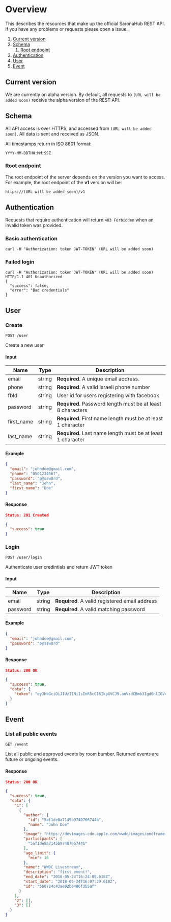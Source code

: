 # Overview

This describes the resources that make up the official SaronaHub REST API. If you have any problems or requests please open a issue.

1. [Current version](#current-version)
2. [Schema](#schema)
    1. [Root endpoint](#root-endpoint)
3. [Authentication](#authentication)
4. [User](#user)
5. [Event](#event)

## Current version

We are currently on alpha version. By default, all requests to `(URL will be added soon)` receive the alpha version of the REST API.

## Schema

All API access is over HTTPS, and accessed from `(URL will be added soon)`. All data is sent and received as JSON.

All timestamps return in ISO 8601 format:

```
YYYY-MM-DDTHH:MM:SSZ
```

### Root endpoint

The root endpoint of the server depends on the version you want to access. For example, the root endpoint of the **v1** version will be:

```
https://(URL will be added soon)/v1
```

## Authentication

Requests that require authentication will return `403 Forbidden` when an invalid token was provided.

### Basic authentication

`curl -H "Authorization: token JWT-TOKEN" (URL will be added soon)`

### Failed login

```
curl -H "Authorization: token JWT-TOKEN" (URL will be added soon)
HTTP/1.1 401 Unauthorized
{
  "success": false,
  "error": "Bad credentials"
}
```

## User

### Create

```
POST /user
```

Create a new user

#### Input

| Name | Type | Description |
| ---- | ---- | ----------- |
| email | string | **Required**. A unique email address. |
| phone | string | **Required**. A valid Israeli phone number |
| fbId | string | User id for users registering with facebook |
| password | string | **Required**. Password length must be at least 8 characters |
| first_name | string | **Required**. First name length must be at least 1 character |
| last_name | string | **Required**. Last name length must be at least 1 character |

#### Example

```json
{
  "email": "johndoe@gmail.com",
  "phone": "0501234567",
  "password": "p@ssw0rd",
  "last_name": "John",
  "first_name": "Doe"
}
```

#### Response

```json
Status: 201 Created

{
  "success": true
}
```

### Login

```
POST /user/login
```

Authenticate user credintials and return JWT token

#### Input

| Name | Type | Description |
| ---- | ---- | ----------- |
| email | string | **Required**. A valid registered email address |
| password | string | **Required**. A valid matching password |

#### Example

```json
{
  "email": "johndoe@gmail.com",
  "password": "p@ssw0rd"
}
```

#### Response

```json
Status: 200 OK

{
  "success": true,
  "data": {
    "token": "eyJhbGciOiJIUzI1NiIsInR5cCI6IkpXVCJ9.anVzdCBmb3IgdGhlIGV4YW1wbGUgOik.V178zZzPlbCbvBfvmJTGIx9vTfyPNxTYaxiHVg3ebPU"
  }
}
```

## Event

### List all public events

```
GET /event
```

List all public and approved events by room bumber.
Returned events are future or ongoing events.

#### Response

```json
Status: 200 OK

{
  "success": true,
  "data": {
    "1": [
      {
        "author": {
          "id": "5af1de8a7145b9740766744b",
          "name": "John Doe"
        },
        "image": "https://devimages-cdn.apple.com/wwdc/images/endframe-landscape.jpg",
        "participants": [
          "5af1de8a7145b9740766744b"
        ],
        "age_limit": {
          "min": 16
        },
        "name": "WWDC Livestream",
        "description": "first event!",
        "end_date": "2018-05-24T16:24:09.618Z",
        "start_date": "2018-05-24T16:07:29.618Z",
        "id": "5b0724c43ae02b8486f3b5af"
      }
    ],
    "2": [],
    "3": []
  }
}
```
